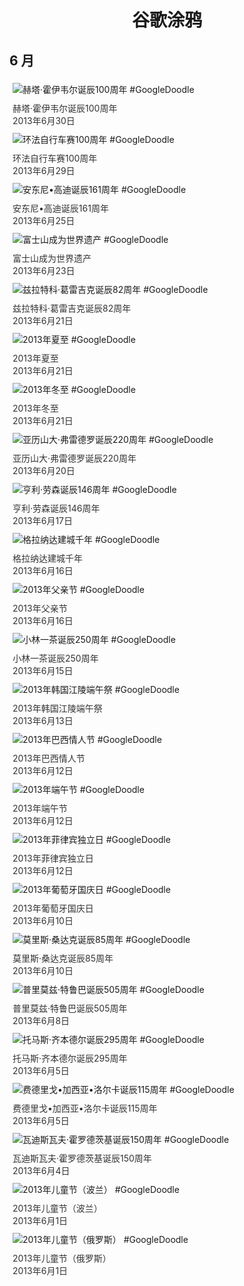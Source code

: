 
<h1 align="center"> 谷歌涂鸦 </h1>




## 6 月

<div class="image">


<img src="https://lh3.googleusercontent.com/Mt5W1Ius6-l4xObuluNUee5vUhR7RJodp2gZWQW8A9SQlUl_1DKkCch5tYI5pbwSd6RiBYOXgw50-3ToChC0mPEUiRwx0n3-GKGeYAQ" alt="赫塔·霍伊韦尔诞辰100周年 #GoogleDoodle" style="margin: 5px"/>
<div class="info" style="font-size: 14px; color:#333333; margin:5px"><div class="title">赫塔·霍伊韦尔诞辰100周年</div><div class="date">2013年6月30日</div></div>

<img src="https://lh3.googleusercontent.com/_nwM2QxL19m7wZ5Up-0OMsjo_u-TrvPfG7VUmD-RhGnqKITEUY-CWjf3IBRgHWNG3QDZMIcijyfwblQtqNDIvtU_lYaBTwOOIEMYaMjc" alt="环法自行车赛100周年 #GoogleDoodle" style="margin: 5px"/>
<div class="info" style="font-size: 14px; color:#333333; margin:5px"><div class="title">环法自行车赛100周年</div><div class="date">2013年6月29日</div></div>

<img src="https://lh3.googleusercontent.com/lRGk0B2dsFYzfGHvX_6gANo7otOg_iaSVwWNn9LFm1JafAfgm6bCqp0kDJuRfMxx-GQIc1klVwX5dpaDV8JVIe-kQHWwMt_iOTZKdbQy" alt="安东尼•高迪诞辰161周年 #GoogleDoodle" style="margin: 5px"/>
<div class="info" style="font-size: 14px; color:#333333; margin:5px"><div class="title">安东尼•高迪诞辰161周年</div><div class="date">2013年6月25日</div></div>

<img src="https://lh3.googleusercontent.com/62lDHYkigcmLDBblCKsrUT9MoDKcgpR4UMbp0D3pcwji8L3Qyy2HY8SjYIq9WQC_d3OdpPSmDeMhB6dIMUGegKP7z9tDKCbLkPX2q3tN" alt="富士山成为世界遗产 #GoogleDoodle" style="margin: 5px"/>
<div class="info" style="font-size: 14px; color:#333333; margin:5px"><div class="title">富士山成为世界遗产</div><div class="date">2013年6月23日</div></div>

<img src="https://lh3.googleusercontent.com/kCM_tQPK4zJWOZn9KJsRHcsiSxzQsK4Twh96WsfuZXPUBkhCQjZV1Hd7PqDdrg3F71fErKPJSYL1cFzeoF_fSb5Q0rGaz3Rk3kiCfSk" alt="兹拉特科·葛雷吉克诞辰82周年 #GoogleDoodle" style="margin: 5px"/>
<div class="info" style="font-size: 14px; color:#333333; margin:5px"><div class="title">兹拉特科·葛雷吉克诞辰82周年</div><div class="date">2013年6月21日</div></div>

<img src="https://lh3.googleusercontent.com/UYX3ro5qLZDMyInieR4avSQsmpDVRlbNId4jpGWNzC3sYBh9Ayz1LAoRJciQGECucWXNb0Fzck4VtDqUvvQpLStCA6z2OlwivM09gELP" alt="2013年夏至 #GoogleDoodle" style="margin: 5px"/>
<div class="info" style="font-size: 14px; color:#333333; margin:5px"><div class="title">2013年夏至</div><div class="date">2013年6月21日</div></div>

<img src="https://lh3.googleusercontent.com/PGMyEFPM_UKqn02mXq3q0vKuBPZE1wabsYPt_fL-RXBoAF51n3aDBzlrOJjvsMNtlNqrvblFMmMb7izEuVzcoTtQAbr1z3msXgq1NnVo" alt="2013年冬至 #GoogleDoodle" style="margin: 5px"/>
<div class="info" style="font-size: 14px; color:#333333; margin:5px"><div class="title">2013年冬至</div><div class="date">2013年6月21日</div></div>

<img src="https://lh3.googleusercontent.com/gYjNiKjfWfGOZ_lnFk2mZeLa5mdiwdcOsSt4SrG8ceAWFCqq_JkQiGDR-oL6DR2TJeGXTXOAj97NcVeplhWn5j4aUfb5DKRjxJVklg4u" alt="亚历山大·弗雷德罗诞辰220周年 #GoogleDoodle" style="margin: 5px"/>
<div class="info" style="font-size: 14px; color:#333333; margin:5px"><div class="title">亚历山大·弗雷德罗诞辰220周年</div><div class="date">2013年6月20日</div></div>

<img src="https://lh3.googleusercontent.com/ddDY5uoxirsuOb2irfJp5s2E_pnuUIH3IIQubOGx7wBB2UnoMPIk1XoN6lE76LY3T1Qe4k1sIA6_jViaweOS_1oX2eKqD23YvAWZACoH" alt="亨利·劳森诞辰146周年 #GoogleDoodle" style="margin: 5px"/>
<div class="info" style="font-size: 14px; color:#333333; margin:5px"><div class="title">亨利·劳森诞辰146周年</div><div class="date">2013年6月17日</div></div>

<img src="https://lh3.googleusercontent.com/6XU4W7mYZC57WM75Le1MRwT7HEg4d5HM5hdqKQa8InYIFUEZ9qZ7fZTCsHeYxrmIdx_oVvyKso4WBN5IkyQOYqKdkM_JXDsBHnZnsvhc" alt="格拉纳达建城千年 #GoogleDoodle" style="margin: 5px"/>
<div class="info" style="font-size: 14px; color:#333333; margin:5px"><div class="title">格拉纳达建城千年</div><div class="date">2013年6月16日</div></div>

<img src="https://lh3.googleusercontent.com/JO6SKyR2l6-4uyQ7Q2zsvdkGUJb5QJt-QpNiK5CMn6R4gvmptWMV8i3eXKGeFHn81BJbVmUcOFBrp0QCcmjN6u_6JByUkbWFgqhIHlY" alt="2013年父亲节 #GoogleDoodle" style="margin: 5px"/>
<div class="info" style="font-size: 14px; color:#333333; margin:5px"><div class="title">2013年父亲节</div><div class="date">2013年6月16日</div></div>

<img src="https://lh3.googleusercontent.com/4k3OC56zl50PYLuX3CybEtZ4oyohekMCNOvFkNtMmXeO-0f-JlcLxAJDaDbW1VIfR9ulkpOdzcEh6O0CKpJ5huANrgjSKkVe68eMIA4p" alt="小林一茶诞辰250周年 #GoogleDoodle" style="margin: 5px"/>
<div class="info" style="font-size: 14px; color:#333333; margin:5px"><div class="title">小林一茶诞辰250周年</div><div class="date">2013年6月15日</div></div>

<img src="https://lh3.googleusercontent.com/PpU5UGcfY85xKWuF9-lXxSapvvIjRLw3v7eLSkKC2fetPq99Pk9gbOEHAwO_N-wwdNaDwr6XTQxtalq0mncXd6ngEI2Yzac6K4K59myB" alt="2013年韩国江陵端午祭 #GoogleDoodle" style="margin: 5px"/>
<div class="info" style="font-size: 14px; color:#333333; margin:5px"><div class="title">2013年韩国江陵端午祭</div><div class="date">2013年6月13日</div></div>

<img src="https://lh3.googleusercontent.com/fZ-pErvHtLcZpYS0PcbhcbDlBQZj_DoxomN9GQuGKYM1TsohFbFisyHngd3rDsE6G2_14qjZDxCbG2dHAlIkX2QyP7vOVW666ma4HxA" alt="2013年巴西情人节 #GoogleDoodle" style="margin: 5px"/>
<div class="info" style="font-size: 14px; color:#333333; margin:5px"><div class="title">2013年巴西情人节</div><div class="date">2013年6月12日</div></div>

<img src="https://lh3.googleusercontent.com/3mG887M30Cqnc5F8YVeNtG5BN_x00G9kpXcussGZUWmmwQjdHIuyI8gAw09bhV8Tk1Pc29WvepsyLh0og9kpZB25kJAxslb0ao4ZN-I" alt="2013年端午节 #GoogleDoodle" style="margin: 5px"/>
<div class="info" style="font-size: 14px; color:#333333; margin:5px"><div class="title">2013年端午节</div><div class="date">2013年6月12日</div></div>

<img src="https://lh3.googleusercontent.com/OiXmiIkb3j2Ms2plPybHxZgLZz4f9a3fSPGYVGFhMtWUqXCTc4c5nozbXXWuDQBQFoif_GIOZwafVaQmWqlG-CtM5tPYH7xpPODcQUaX" alt="2013年菲律宾独立日 #GoogleDoodle" style="margin: 5px"/>
<div class="info" style="font-size: 14px; color:#333333; margin:5px"><div class="title">2013年菲律宾独立日</div><div class="date">2013年6月12日</div></div>

<img src="https://lh3.googleusercontent.com/X9als7879qx-mJEx0tVWxVa_4SiHLQ1Www7KMdn_QR0xjOGnqcTezVEu5PjaTJ1-03lgSY4UUw75EmVE-W5ri1j1zI62XPov-UsTnzf9mg" alt="2013年葡萄牙国庆日 #GoogleDoodle" style="margin: 5px"/>
<div class="info" style="font-size: 14px; color:#333333; margin:5px"><div class="title">2013年葡萄牙国庆日</div><div class="date">2013年6月10日</div></div>

<img src="https://lh3.googleusercontent.com/1muiCVbJ2X9Bbsh7Y8xreEvxKBU-G6b4wS6DD-4ifUvcLeaf4EBIguU_KrEU3coXpZtpdGna4QKjmqeUXe5GWYyvOWWwLD0MNYJG89Y" alt="莫里斯·桑达克诞辰85周年 #GoogleDoodle" style="margin: 5px"/>
<div class="info" style="font-size: 14px; color:#333333; margin:5px"><div class="title">莫里斯·桑达克诞辰85周年</div><div class="date">2013年6月10日</div></div>

<img src="https://lh3.googleusercontent.com/BycGhGd_mpbKhridGAbSQR5ZBp2rMhckC27lOCjtD6OnuX6GAyzLo2Pk9sYcMl_gEJVnWuGUb_MoEoRx7txPg7qfDHgcINep3SzGd230RA" alt="普里莫兹·特鲁巴诞辰505周年 #GoogleDoodle" style="margin: 5px"/>
<div class="info" style="font-size: 14px; color:#333333; margin:5px"><div class="title">普里莫兹·特鲁巴诞辰505周年</div><div class="date">2013年6月8日</div></div>

<img src="https://lh3.googleusercontent.com/R6cLsU54RlW0sU-sspxAyDuAJ9g_pgyHTVHtH4ACu7jyurbaaafDDzxI3Vb3uhy1NdBSZNBUicoip_JerIpynM1plkYbc8s_r63DDyw1" alt="托马斯·齐本德尔诞辰295周年 #GoogleDoodle" style="margin: 5px"/>
<div class="info" style="font-size: 14px; color:#333333; margin:5px"><div class="title">托马斯·齐本德尔诞辰295周年</div><div class="date">2013年6月5日</div></div>

<img src="https://lh3.googleusercontent.com/X3KtxkElT4v5xx2DhDmS3XJwZ2zCx4zIf2604vuTc_mfciGaM3tNvxbY6Wyu7eNhQDnMTdMuByCZqM33e1qExheCNTQSO9WAxKadecI" alt="费德里戈•加西亚•洛尔卡诞辰115周年 #GoogleDoodle" style="margin: 5px"/>
<div class="info" style="font-size: 14px; color:#333333; margin:5px"><div class="title">费德里戈•加西亚•洛尔卡诞辰115周年</div><div class="date">2013年6月5日</div></div>

<img src="https://lh3.googleusercontent.com/FMR7yny-blMZmd8lqv8znih5-HyI7ckFoPxHoPUHD23qIvo5OgCu0QMdJCVxA-j-fd1msNmui3X3cuDXk8y1usWpkHwELP9VSaHdbCA" alt="瓦迪斯瓦夫·霍罗德茨基诞辰150周年 #GoogleDoodle" style="margin: 5px"/>
<div class="info" style="font-size: 14px; color:#333333; margin:5px"><div class="title">瓦迪斯瓦夫·霍罗德茨基诞辰150周年</div><div class="date">2013年6月4日</div></div>

<img src="https://lh3.googleusercontent.com/GZXFQc4uZi6ncdCLIssijim18fSkbuWkBew055wp0QkJgEy3fdAmz2njQkhuHNVyHtdetXFW8VOHwDELsWaRofCaujJQ-wPkmpJ868tDrw" alt="2013年儿童节（波兰） #GoogleDoodle" style="margin: 5px"/>
<div class="info" style="font-size: 14px; color:#333333; margin:5px"><div class="title">2013年儿童节（波兰）</div><div class="date">2013年6月1日</div></div>

<img src="https://lh3.googleusercontent.com/PS4aeEXVgpaKDvikiIcbT1KZJ_WHZzwl3suu_w9_1VVyYihWNLKGcrdSNqGndE1o9VFTBemtBKiuFnW8dRFwZVQZe3rSwvKzekGFZQFW" alt="2013年儿童节（俄罗斯） #GoogleDoodle" style="margin: 5px"/>
<div class="info" style="font-size: 14px; color:#333333; margin:5px"><div class="title">2013年儿童节（俄罗斯）</div><div class="date">2013年6月1日</div></div>

</div>








